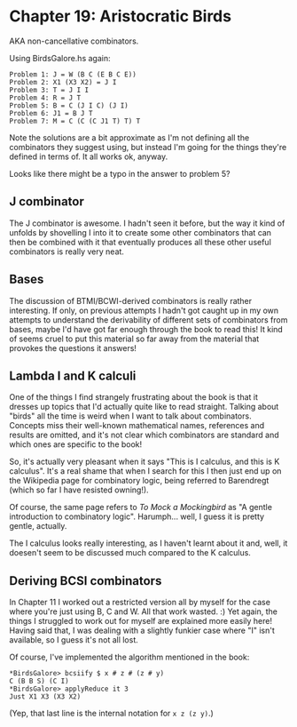 # Chapter 19: Aristocratic Birds

AKA non-cancellative combinators.

Using BirdsGalore.hs again:

```
Problem 1: J = W (B C (E B C E))
Problem 2: X1 (X3 X2) = J I
Problem 3: T = J I I
Problem 4: R = J T
Problem 5: B = C (J I C) (J I)
Problem 6: J1 = B J T
Problem 7: M = C (C (C J1 T) T) T
```

Note the solutions are a bit approximate as I'm not defining all the
combinators they suggest using, but instead I'm going for the things
they're defined in terms of. It all works ok, anyway.

Looks like there might be a typo in the answer to problem 5?

## J combinator

The J combinator is awesome. I hadn't seen it before, but the way it
kind of unfolds by shovelling I into it to create some other
combinators that can then be combined with it that eventually produces
all these other useful combinators is really very neat.

## Bases

The discussion of BTMI/BCWI-derived combinators is really rather
interesting. If only, on previous attempts I hadn't got caught up in
my own attempts to understand the derivability of different sets of
combinators from bases, maybe I'd have got far enough through the book
to read this! It kind of seems cruel to put this material so far away
from the material that provokes the questions it answers!

## Lambda I and K calculi

One of the things I find strangely frustrating about the book is that
it dresses up topics that I'd actually quite like to read straight.
Talking about "birds" all the time is weird when I want to talk about
combinators. Concepts miss their well-known mathematical names,
references and results are omitted, and it's not clear which
combinators are standard and which ones are specific to the book!

So, it's actually very pleasant when it says "This is I calculus, and
this is K calculus". It's a real shame that when I search for this I
then just end up on the Wikipedia page for combinatory logic, being
referred to Barendregt (which so far I have resisted owning!).

Of course, the same page refers to *To Mock a Mockingbird* as "A
gentle introduction to combinatory logic". Harumph... well, I guess it
is pretty gentle, actually.

The I calculus looks really interesting, as I haven't learnt about it
and, well, it doesen't seem to be discussed much compared to the K
calculus.

## Deriving BCSI combinators

In Chapter 11 I worked out a restricted version all by myself for the
case where you're just using B, C and W. All that work wasted. :) Yet
again, the things I struggled to work out for myself are explained
more easily here! Having said that, I was dealing with a slightly
funkier case where "I" isn't available, so I guess it's not all lost.

Of course, I've implemented the algorithm mentioned in the book:

```
*BirdsGalore> bcsiify $ x # z # (z # y)
C (B B S) (C I)
*BirdsGalore> applyReduce it 3
Just X1 X3 (X3 X2)
```

(Yep, that last line is the internal notation for `x z (z y)`.)
